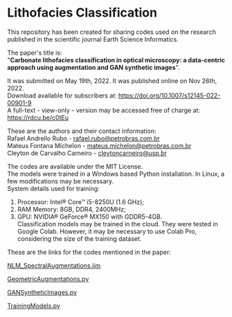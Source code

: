 # Lithofacies Classification

This repository has been created for sharing codes used on the research published in the scientific journal Earth Science Informatics.  
  
The paper's title is:  
"**Carbonate lithofacies classification in optical microscopy: a data-centric approach using augmentation and GAN synthetic images**".  

It was submitted on May 19th, 2022. It was published online on Nov 26th, 2022.  
Download available for subscribers at: https://doi.org/10.1007/s12145-022-00901-9  
A full-text - view-only - version may be accessed free of charge at: https://rdcu.be/c0tEu


These are the authors and their contact information:  
Rafael Andrello Rubo - rafael.rubo@petrobras.com.br  
Mateus Fontana Michelon - mateus.michelon@petrobras.com.br  
Cleyton de Carvalho Carneiro - cleytoncarneiro@usp.br  

The codes are available under the MIT License.  
The models were trained in a Windows based Python installation. In Linux, a few modifications may be necessary.  
System details used for training:  
1. Processor: Intel® Core™ i5-8250U (1.6 GHz);  
2. RAM Memory: 8GB, DDR4, 2400MHz;  
3. GPU: NVIDIA® GeForce® MX150 with GDDR5-4GB.  
Classification models may be trained in the cloud. They were tested in Google Colab. However, it may be necessary to use Colab Pro, considering the size of the training dataset.

These are the links for the codes mentioned in the paper:

[NLM_SpectralAugmentations.ijm](NLM_SpectralAugmentations.ijm)

[GeometricAugmentations.py](GeometricAugmentations.py)

[GANSyntheticImages.py](GANSyntheticImages.py)

[TrainingModels.py](TrainingModels.py)
